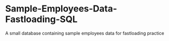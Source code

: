 # Sample-Employees-Data-Fastloading-SQL
A small database containing sample employees data for fastloading practice
